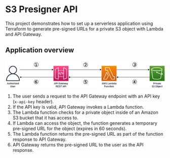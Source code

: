 # S3 Presigner API

This project demonstrates how to set up a serverless application using Terraform to generate pre-signed URLs for a private S3 object with Lambda and API Gateway.

## Application overview

![S3 Presigner API Architecture](./docs/s3-presigner-api-architecture.png)

1. The user sends a request to the API Gateway endpoint with an API key (`x-api-key` header).
1. If the API key is valid, API Gateway invokes a Lambda function.
1. The Lambda function checks for a private object inside of an Amazon S3 bucket that it has access to.
1. If Lambda can access the object, the function generates a temporary pre-signed URL for the object (expires in 60 seconds).
1. The Lambda function returns the pre-signed URL as part of the function response to API Gateway.
1. API Gateway returns the pre-signed URL to the user as the API response.
